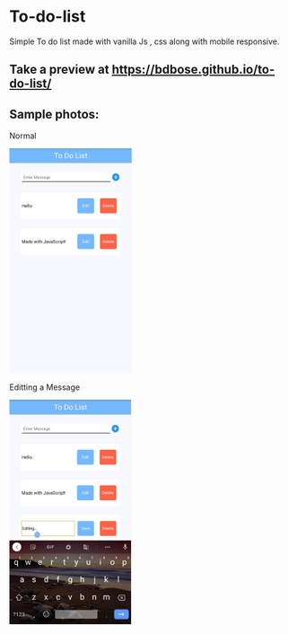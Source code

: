 # To-do-list
Simple To do list made with vanilla Js , css along with mobile responsive.

## Take a preview at https://bdbose.github.io/to-do-list/

## Sample photos:

Normal

<img src='img/sample1.jpeg' height=400 >

Editting a Message

<img src='img/saample2.jpeg' height=400 >
